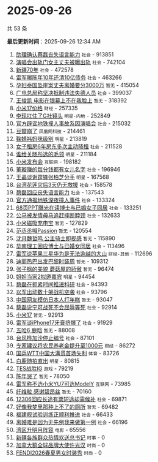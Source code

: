 # 2025-09-26

共 53 条


<!-- BEGIN -->

**最后更新时间**：2025-09-26 12:34 AM
1. [助理确认蔡磊丧失语言能力](https://m.weibo.cn/search?containerid=100103type%3D1%26t%3D10%26q%3D%23%E5%8A%A9%E7%90%86%E7%A1%AE%E8%AE%A4%E8%94%A1%E7%A3%8A%E4%B8%A7%E5%A4%B1%E8%AF%AD%E8%A8%80%E8%83%BD%E5%8A%9B%23&stream_entry_id=31&isnewpage=1&extparam=seat%3D1%26flag%3D2%26lcate%3D5001%26q%3D%2523%25E5%258A%25A9%25E7%2590%2586%25E7%25A1%25AE%25E8%25AE%25A4%25E8%2594%25A1%25E7%25A3%258A%25E4%25B8%25A7%25E5%25A4%25B1%25E8%25AF%25AD%25E8%25A8%2580%25E8%2583%25BD%25E5%258A%259B%2523%26filter_type%3Drealtimehot%26dgr%3D0%26c_type%3D31%26cate%3D5001%26realpos%3D1%26pos%3D0%26band_rank%3D1%26stream_entry_id%3D31%26display_time%3D1758818073%26pre_seqid%3D17588180737850236007636) `社会` - 913851
2. [演唱会出轨门女主丈夫被曝出轨](https://m.weibo.cn/search?containerid=100103type%3D1%26t%3D10%26q%3D%23%E6%BC%94%E5%94%B1%E4%BC%9A%E5%87%BA%E8%BD%A8%E9%97%A8%E5%A5%B3%E4%B8%BB%E4%B8%88%E5%A4%AB%E8%A2%AB%E6%9B%9D%E5%87%BA%E8%BD%A8%23&stream_entry_id=31&isnewpage=1&extparam=seat%3D1%26flag%3D2%26lcate%3D5001%26q%3D%2523%25E6%25BC%2594%25E5%2594%25B1%25E4%25BC%259A%25E5%2587%25BA%25E8%25BD%25A8%25E9%2597%25A8%25E5%25A5%25B3%25E4%25B8%25BB%25E4%25B8%2588%25E5%25A4%25AB%25E8%25A2%25AB%25E6%259B%259D%25E5%2587%25BA%25E8%25BD%25A8%2523%26filter_type%3Drealtimehot%26dgr%3D0%26c_type%3D31%26cate%3D5001%26realpos%3D2%26pos%3D1%26band_rank%3D2%26stream_entry_id%3D31%26display_time%3D1758818073%26pre_seqid%3D17588180737850236007636) `社会` - 742104
3. [新疆70年](https://m.weibo.cn/search?containerid=100103type%3D1%26t%3D10%26q%3D%23%E6%96%B0%E7%96%8670%E5%B9%B4%23&stream_entry_id=31&isnewpage=1&extparam=seat%3D1%26flag%3D0%26lcate%3D5001%26q%3D%2523%25E6%2596%25B0%25E7%2596%258670%25E5%25B9%25B4%2523%26filter_type%3Drealtimehot%26dgr%3D0%26c_type%3D31%26cate%3D5001%26realpos%3D3%26pos%3D2%26band_rank%3D3%26stream_entry_id%3D31%26display_time%3D1758818073%26pre_seqid%3D17588180737850236007636) `社会` - 472578
4. [雷军曝陈年10年还清10亿债务](https://m.weibo.cn/search?containerid=100103type%3D1%26t%3D10%26q%3D%23%E9%9B%B7%E5%86%9B%E6%9B%9D%E9%99%88%E5%B9%B410%E5%B9%B4%E8%BF%98%E6%B8%8510%E4%BA%BF%E5%80%BA%E5%8A%A1%23&stream_entry_id=31&isnewpage=1&extparam=seat%3D1%26flag%3D2%26lcate%3D5001%26q%3D%2523%25E9%259B%25B7%25E5%2586%259B%25E6%259B%259D%25E9%2599%2588%25E5%25B9%25B410%25E5%25B9%25B4%25E8%25BF%2598%25E6%25B8%258510%25E4%25BA%25BF%25E5%2580%25BA%25E5%258A%25A1%2523%26filter_type%3Drealtimehot%26dgr%3D0%26c_type%3D31%26cate%3D5001%26realpos%3D4%26pos%3D4%26band_rank%3D4%26stream_entry_id%3D31%26display_time%3D1758818073%26pre_seqid%3D17588180737850236007636) `社会` - 463266
5. [孕妇泰国坠崖案丈夫离婚要分3000万](https://m.weibo.cn/search?containerid=100103type%3D1%26t%3D10%26q%3D%E5%AD%95%E5%A6%87%E6%B3%B0%E5%9B%BD%E5%9D%A0%E5%B4%96%E6%A1%88%E4%B8%88%E5%A4%AB%E7%A6%BB%E5%A9%9A%E8%A6%81%E5%88%863000%E4%B8%87&stream_entry_id=31&isnewpage=1&extparam=seat%3D1%26flag%3D0%26lcate%3D5001%26q%3D%25E5%25AD%2595%25E5%25A6%2587%25E6%25B3%25B0%25E5%259B%25BD%25E5%259D%25A0%25E5%25B4%2596%25E6%25A1%2588%25E4%25B8%2588%25E5%25A4%25AB%25E7%25A6%25BB%25E5%25A9%259A%25E8%25A6%2581%25E5%2588%25863000%25E4%25B8%2587%26filter_type%3Drealtimehot%26dgr%3D0%26c_type%3D31%26cate%3D5001%26realpos%3D5%26pos%3D5%26band_rank%3D5%26stream_entry_id%3D31%26display_time%3D1758818073%26pre_seqid%3D17588180737850236007636) `暂无` - 415054
6. [广电总局称坚决抵制违法失德人员](https://m.weibo.cn/search?containerid=100103type%3D1%26t%3D10%26q%3D%23%E5%B9%BF%E7%94%B5%E6%80%BB%E5%B1%80%E7%A7%B0%E5%9D%9A%E5%86%B3%E6%8A%B5%E5%88%B6%E8%BF%9D%E6%B3%95%E5%A4%B1%E5%BE%B7%E4%BA%BA%E5%91%98%23&stream_entry_id=31&isnewpage=1&extparam=seat%3D1%26flag%3D0%26lcate%3D5001%26q%3D%2523%25E5%25B9%25BF%25E7%2594%25B5%25E6%2580%25BB%25E5%25B1%2580%25E7%25A7%25B0%25E5%259D%259A%25E5%2586%25B3%25E6%258A%25B5%25E5%2588%25B6%25E8%25BF%259D%25E6%25B3%2595%25E5%25A4%25B1%25E5%25BE%25B7%25E4%25BA%25BA%25E5%2591%2598%2523%26filter_type%3Drealtimehot%26dgr%3D0%26c_type%3D31%26cate%3D5001%26realpos%3D6%26pos%3D6%26band_rank%3D6%26stream_entry_id%3D31%26display_time%3D1758818073%26pre_seqid%3D17588180737850236007636) `社会` - 399037
7. [王俊凯 电影在银幕上不在我脸上](https://m.weibo.cn/search?containerid=100103type%3D1%26t%3D10%26q%3D%E7%8E%8B%E4%BF%8A%E5%87%AF+%E7%94%B5%E5%BD%B1%E5%9C%A8%E9%93%B6%E5%B9%95%E4%B8%8A%E4%B8%8D%E5%9C%A8%E6%88%91%E8%84%B8%E4%B8%8A&stream_entry_id=31&isnewpage=1&extparam=seat%3D1%26flag%3D16%26lcate%3D5001%26q%3D%25E7%258E%258B%25E4%25BF%258A%25E5%2587%25AF%2520%25E7%2594%25B5%25E5%25BD%25B1%25E5%259C%25A8%25E9%2593%25B6%25E5%25B9%2595%25E4%25B8%258A%25E4%25B8%258D%25E5%259C%25A8%25E6%2588%2591%25E8%2584%25B8%25E4%25B8%258A%26filter_type%3Drealtimehot%26dgr%3D0%26c_type%3D31%26cate%3D5001%26realpos%3D7%26pos%3D8%26band_rank%3D7%26stream_entry_id%3D31%26display_time%3D1758818073%26pre_seqid%3D17588180737850236007636) `暂无` - 318392
8. [小米17价格](https://m.weibo.cn/search?containerid=100103type%3D1%26t%3D10%26q%3D%E5%B0%8F%E7%B1%B317%E4%BB%B7%E6%A0%BC&stream_entry_id=31&isnewpage=1&extparam=seat%3D1%26flag%3D0%26lcate%3D5001%26q%3D%25E5%25B0%258F%25E7%25B1%25B317%25E4%25BB%25B7%25E6%25A0%25BC%26filter_type%3Drealtimehot%26dgr%3D0%26c_type%3D31%26cate%3D5001%26realpos%3D8%26pos%3D9%26band_rank%3D8%26stream_entry_id%3D31%26display_time%3D1758818073%26pre_seqid%3D17588180737850236007636) `财经` - 257335
9. [李现扛住了G社镜头](https://m.weibo.cn/search?containerid=100103type%3D1%26t%3D10%26q%3D%23%E6%9D%8E%E7%8E%B0%E6%89%9B%E4%BD%8F%E4%BA%86G%E7%A4%BE%E9%95%9C%E5%A4%B4%23&stream_entry_id=31&isnewpage=1&extparam=seat%3D1%26flag%3D1%26lcate%3D5001%26q%3D%2523%25E6%259D%258E%25E7%258E%25B0%25E6%2589%259B%25E4%25BD%258F%25E4%25BA%2586G%25E7%25A4%25BE%25E9%2595%259C%25E5%25A4%25B4%2523%26filter_type%3Drealtimehot%26dgr%3D0%26c_type%3D31%26cate%3D5001%26realpos%3D9%26pos%3D10%26band_rank%3D9%26stream_entry_id%3D31%26display_time%3D1758818073%26pre_seqid%3D17588180737850236007636) `明星-内地` - 252849
10. [官方辟谣地铁撞人事故系因演唱会](https://m.weibo.cn/search?containerid=100103type%3D1%26t%3D10%26q%3D%23%E5%AE%98%E6%96%B9%E8%BE%9F%E8%B0%A3%E5%9C%B0%E9%93%81%E6%92%9E%E4%BA%BA%E4%BA%8B%E6%95%85%E7%B3%BB%E5%9B%A0%E6%BC%94%E5%94%B1%E4%BC%9A%23&stream_entry_id=31&isnewpage=1&extparam=seat%3D1%26flag%3D1%26lcate%3D5001%26q%3D%2523%25E5%25AE%2598%25E6%2596%25B9%25E8%25BE%259F%25E8%25B0%25A3%25E5%259C%25B0%25E9%2593%2581%25E6%2592%259E%25E4%25BA%25BA%25E4%25BA%258B%25E6%2595%2585%25E7%25B3%25BB%25E5%259B%25A0%25E6%25BC%2594%25E5%2594%25B1%25E4%25BC%259A%2523%26filter_type%3Drealtimehot%26dgr%3D0%26c_type%3D31%26cate%3D5001%26realpos%3D10%26pos%3D11%26band_rank%3D10%26stream_entry_id%3D31%26display_time%3D1758818073%26pre_seqid%3D17588180737850236007636) `社会` - 215032
11. [豆瓣崩了](https://m.weibo.cn/search?containerid=100103type%3D1%26t%3D10%26q%3D%E8%B1%86%E7%93%A3%E5%B4%A9%E4%BA%86&stream_entry_id=31&isnewpage=1&extparam=seat%3D1%26flag%3D1%26lcate%3D5001%26q%3D%25E8%25B1%2586%25E7%2593%25A3%25E5%25B4%25A9%25E4%25BA%2586%26filter_type%3Drealtimehot%26dgr%3D0%26c_type%3D31%26cate%3D5001%26realpos%3D11%26pos%3D12%26band_rank%3D11%26stream_entry_id%3D31%26display_time%3D1758818073%26pre_seqid%3D17588180737850236007636) `凤凰网科技` - 214461
12. [鞠婧祎妈咪级别](https://m.weibo.cn/search?containerid=100103type%3D1%26t%3D10%26q%3D%E9%9E%A0%E5%A9%A7%E7%A5%8E%E5%A6%88%E5%92%AA%E7%BA%A7%E5%88%AB&stream_entry_id=31&isnewpage=1&extparam=seat%3D1%26flag%3D1%26lcate%3D5001%26q%3D%25E9%259E%25A0%25E5%25A9%25A7%25E7%25A5%258E%25E5%25A6%2588%25E5%2592%25AA%25E7%25BA%25A7%25E5%2588%25AB%26filter_type%3Drealtimehot%26dgr%3D0%26c_type%3D31%26cate%3D5001%26realpos%3D12%26pos%3D13%26band_rank%3D12%26stream_entry_id%3D31%26display_time%3D1758818073%26pre_seqid%3D17588180737850236007636) `明星` - 213819
13. [女子租房6年房东多次主动降租](https://m.weibo.cn/search?containerid=100103type%3D1%26t%3D10%26q%3D%23%E5%A5%B3%E5%AD%90%E7%A7%9F%E6%88%BF6%E5%B9%B4%E6%88%BF%E4%B8%9C%E5%A4%9A%E6%AC%A1%E4%B8%BB%E5%8A%A8%E9%99%8D%E7%A7%9F%23&stream_entry_id=31&isnewpage=1&extparam=seat%3D1%26flag%3D0%26lcate%3D5001%26q%3D%2523%25E5%25A5%25B3%25E5%25AD%2590%25E7%25A7%259F%25E6%2588%25BF6%25E5%25B9%25B4%25E6%2588%25BF%25E4%25B8%259C%25E5%25A4%259A%25E6%25AC%25A1%25E4%25B8%25BB%25E5%258A%25A8%25E9%2599%258D%25E7%25A7%259F%2523%26filter_type%3Drealtimehot%26dgr%3D0%26c_type%3D31%26cate%3D5001%26realpos%3D13%26pos%3D14%26band_rank%3D13%26stream_entry_id%3D31%26display_time%3D1758818073%26pre_seqid%3D17588180737850236007636) `社会` - 211528
14. [谁给关晓彤选的毛领](https://m.weibo.cn/search?containerid=100103type%3D1%26t%3D10%26q%3D%23%E8%B0%81%E7%BB%99%E5%85%B3%E6%99%93%E5%BD%A4%E9%80%89%E7%9A%84%E6%AF%9B%E9%A2%86%23&stream_entry_id=31&isnewpage=1&extparam=seat%3D1%26flag%3D0%26lcate%3D5001%26q%3D%2523%25E8%25B0%2581%25E7%25BB%2599%25E5%2585%25B3%25E6%2599%2593%25E5%25BD%25A4%25E9%2580%2589%25E7%259A%2584%25E6%25AF%259B%25E9%25A2%2586%2523%26filter_type%3Drealtimehot%26dgr%3D0%26c_type%3D31%26cate%3D5001%26realpos%3D14%26pos%3D15%26band_rank%3D14%26stream_entry_id%3D31%26display_time%3D1758818073%26pre_seqid%3D17588180737850236007636) `明星` - 211184
15. [小米发布会](https://m.weibo.cn/search?containerid=100103type%3D1%26t%3D10%26q%3D%E5%B0%8F%E7%B1%B3%E5%8F%91%E5%B8%83%E4%BC%9A&stream_entry_id=31&isnewpage=1&extparam=seat%3D1%26flag%3D0%26lcate%3D5001%26q%3D%25E5%25B0%258F%25E7%25B1%25B3%25E5%258F%2591%25E5%25B8%2583%25E4%25BC%259A%26filter_type%3Drealtimehot%26dgr%3D0%26c_type%3D31%26cate%3D5001%26realpos%3D15%26pos%3D16%26band_rank%3D15%26stream_entry_id%3D31%26display_time%3D1758818073%26pre_seqid%3D17588180737850236007636) `互联网` - 198182
16. [董璇赚的每分钱都有女儿名字](https://m.weibo.cn/search?containerid=100103type%3D1%26t%3D10%26q%3D%23%E8%91%A3%E7%92%87%E8%B5%9A%E7%9A%84%E6%AF%8F%E5%88%86%E9%92%B1%E9%83%BD%E6%9C%89%E5%A5%B3%E5%84%BF%E5%90%8D%E5%AD%97%23&stream_entry_id=31&isnewpage=1&extparam=seat%3D1%26flag%3D0%26lcate%3D5001%26q%3D%2523%25E8%2591%25A3%25E7%2592%2587%25E8%25B5%259A%25E7%259A%2584%25E6%25AF%258F%25E5%2588%2586%25E9%2592%25B1%25E9%2583%25BD%25E6%259C%2589%25E5%25A5%25B3%25E5%2584%25BF%25E5%2590%258D%25E5%25AD%2597%2523%26filter_type%3Drealtimehot%26dgr%3D0%26c_type%3D31%26cate%3D5001%26realpos%3D16%26pos%3D17%26band_rank%3D16%26stream_entry_id%3D31%26display_time%3D1758818073%26pre_seqid%3D17588180737850236007636) `社会` - 196946
17. [王晶谈谢霆锋张柏芝分手](https://m.weibo.cn/search?containerid=100103type%3D1%26t%3D10%26q%3D%23%E7%8E%8B%E6%99%B6%E8%B0%88%E8%B0%A2%E9%9C%86%E9%94%8B%E5%BC%A0%E6%9F%8F%E8%8A%9D%E5%88%86%E6%89%8B%23&stream_entry_id=31&isnewpage=1&extparam=seat%3D1%26flag%3D0%26lcate%3D5001%26q%3D%2523%25E7%258E%258B%25E6%2599%25B6%25E8%25B0%2588%25E8%25B0%25A2%25E9%259C%2586%25E9%2594%258B%25E5%25BC%25A0%25E6%259F%258F%25E8%258A%259D%25E5%2588%2586%25E6%2589%258B%2523%26filter_type%3Drealtimehot%26dgr%3D0%26c_type%3D31%26cate%3D5001%26realpos%3D17%26pos%3D18%26band_rank%3D17%26stream_entry_id%3D31%26display_time%3D1758818073%26pre_seqid%3D17588180737850236007636) `明星` - 167568
18. [台湾花莲灾后3天仍无救援](https://m.weibo.cn/search?containerid=100103type%3D1%26t%3D10%26q%3D%23%E5%8F%B0%E6%B9%BE%E8%8A%B1%E8%8E%B2%E7%81%BE%E5%90%8E3%E5%A4%A9%E4%BB%8D%E6%97%A0%E6%95%91%E6%8F%B4%23&stream_entry_id=31&isnewpage=1&extparam=seat%3D1%26flag%3D0%26lcate%3D5001%26q%3D%2523%25E5%258F%25B0%25E6%25B9%25BE%25E8%258A%25B1%25E8%258E%25B2%25E7%2581%25BE%25E5%2590%258E3%25E5%25A4%25A9%25E4%25BB%258D%25E6%2597%25A0%25E6%2595%2591%25E6%258F%25B4%2523%26filter_type%3Drealtimehot%26dgr%3D0%26c_type%3D31%26cate%3D5001%26realpos%3D18%26pos%3D19%26band_rank%3D18%26stream_entry_id%3D31%26display_time%3D1758818073%26pre_seqid%3D17588180737850236007636) `社会` - 158578
19. [蔡磊回应丧失语言能力](https://m.weibo.cn/search?containerid=100103type%3D1%26t%3D10%26q%3D%23%E8%94%A1%E7%A3%8A%E5%9B%9E%E5%BA%94%E4%B8%A7%E5%A4%B1%E8%AF%AD%E8%A8%80%E8%83%BD%E5%8A%9B%23&stream_entry_id=31&isnewpage=1&extparam=seat%3D1%26flag%3D1%26lcate%3D5001%26q%3D%2523%25E8%2594%25A1%25E7%25A3%258A%25E5%259B%259E%25E5%25BA%2594%25E4%25B8%25A7%25E5%25A4%25B1%25E8%25AF%25AD%25E8%25A8%2580%25E8%2583%25BD%25E5%258A%259B%2523%26filter_type%3Drealtimehot%26dgr%3D0%26c_type%3D31%26cate%3D5001%26realpos%3D19%26pos%3D20%26band_rank%3D19%26stream_entry_id%3D31%26display_time%3D1758818073%26pre_seqid%3D17588180737850236007636) `社会` - 137543
20. [官方通报地铁深夜撞人事件](https://m.weibo.cn/search?containerid=100103type%3D1%26t%3D10%26q%3D%23%E5%AE%98%E6%96%B9%E9%80%9A%E6%8A%A5%E5%9C%B0%E9%93%81%E6%B7%B1%E5%A4%9C%E6%92%9E%E4%BA%BA%E4%BA%8B%E4%BB%B6%23&stream_entry_id=31&isnewpage=1&extparam=seat%3D1%26flag%3D0%26lcate%3D5001%26q%3D%2523%25E5%25AE%2598%25E6%2596%25B9%25E9%2580%259A%25E6%258A%25A5%25E5%259C%25B0%25E9%2593%2581%25E6%25B7%25B1%25E5%25A4%259C%25E6%2592%259E%25E4%25BA%25BA%25E4%25BA%258B%25E4%25BB%25B6%2523%26filter_type%3Drealtimehot%26dgr%3D0%26c_type%3D31%26cate%3D5001%26realpos%3D20%26pos%3D21%26band_rank%3D20%26stream_entry_id%3D31%26display_time%3D1758818073%26pre_seqid%3D17588180737850236007636) `社会` - 133324
21. [68页PPT曝光在读博士与已婚女子同居](https://m.weibo.cn/search?containerid=100103type%3D1%26t%3D10%26q%3D%2368%E9%A1%B5PPT%E6%9B%9D%E5%85%89%E5%9C%A8%E8%AF%BB%E5%8D%9A%E5%A3%AB%E4%B8%8E%E5%B7%B2%E5%A9%9A%E5%A5%B3%E5%AD%90%E5%90%8C%E5%B1%85%23&stream_entry_id=31&isnewpage=1&extparam=seat%3D1%26flag%3D0%26lcate%3D5001%26q%3D%252368%25E9%25A1%25B5PPT%25E6%259B%259D%25E5%2585%2589%25E5%259C%25A8%25E8%25AF%25BB%25E5%258D%259A%25E5%25A3%25AB%25E4%25B8%258E%25E5%25B7%25B2%25E5%25A9%259A%25E5%25A5%25B3%25E5%25AD%2590%25E5%2590%258C%25E5%25B1%2585%2523%26filter_type%3Drealtimehot%26dgr%3D0%26c_type%3D31%26cate%3D5001%26realpos%3D21%26pos%3D22%26band_rank%3D21%26stream_entry_id%3D31%26display_time%3D1758818073%26pre_seqid%3D17588180737850236007636) `社会` - 133251
22. [公马被发情母马追赶摔断脖颈](https://m.weibo.cn/search?containerid=100103type%3D1%26t%3D10%26q%3D%23%E5%85%AC%E9%A9%AC%E8%A2%AB%E5%8F%91%E6%83%85%E6%AF%8D%E9%A9%AC%E8%BF%BD%E8%B5%B6%E6%91%94%E6%96%AD%E8%84%96%E9%A2%88%23&stream_entry_id=31&isnewpage=1&extparam=seat%3D1%26flag%3D0%26lcate%3D5001%26q%3D%2523%25E5%2585%25AC%25E9%25A9%25AC%25E8%25A2%25AB%25E5%258F%2591%25E6%2583%2585%25E6%25AF%258D%25E9%25A9%25AC%25E8%25BF%25BD%25E8%25B5%25B6%25E6%2591%2594%25E6%2596%25AD%25E8%2584%2596%25E9%25A2%2588%2523%26filter_type%3Drealtimehot%26dgr%3D0%26c_type%3D31%26cate%3D5001%26realpos%3D22%26pos%3D23%26band_rank%3D22%26stream_entry_id%3D31%26display_time%3D1758818073%26pre_seqid%3D17588180737850236007636) `社会` - 132633
23. [小米磁吸充电宝](https://m.weibo.cn/search?containerid=100103type%3D1%26t%3D10%26q%3D%E5%B0%8F%E7%B1%B3%E7%A3%81%E5%90%B8%E5%85%85%E7%94%B5%E5%AE%9D&stream_entry_id=31&isnewpage=1&extparam=seat%3D1%26flag%3D0%26lcate%3D5001%26q%3D%25E5%25B0%258F%25E7%25B1%25B3%25E7%25A3%2581%25E5%2590%25B8%25E5%2585%2585%25E7%2594%25B5%25E5%25AE%259D%26filter_type%3Drealtimehot%26dgr%3D0%26c_type%3D31%26cate%3D5001%26realpos%3D23%26pos%3D24%26band_rank%3D23%26stream_entry_id%3D31%26display_time%3D1758818073%26pre_seqid%3D17588180737850236007636) `暂无` - 127829
24. [范丞丞喊Passion](https://m.weibo.cn/search?containerid=100103type%3D1%26t%3D10%26q%3D%E8%8C%83%E4%B8%9E%E4%B8%9E%E5%96%8APassion&stream_entry_id=31&isnewpage=1&extparam=seat%3D1%26flag%3D1%26lcate%3D5001%26q%3D%25E8%258C%2583%25E4%25B8%259E%25E4%25B8%259E%25E5%2596%258APassion%26filter_type%3Drealtimehot%26dgr%3D0%26c_type%3D31%26cate%3D5001%26realpos%3D24%26pos%3D25%26band_rank%3D24%26stream_entry_id%3D31%26display_time%3D1758818073%26pre_seqid%3D17588180737850236007636) `暂无` - 120554
25. [沈月魏哲鸣 公主骑士即视感](https://m.weibo.cn/search?containerid=100103type%3D1%26t%3D10%26q%3D%E6%B2%88%E6%9C%88%E9%AD%8F%E5%93%B2%E9%B8%A3+%E5%85%AC%E4%B8%BB%E9%AA%91%E5%A3%AB%E5%8D%B3%E8%A7%86%E6%84%9F&stream_entry_id=31&isnewpage=1&extparam=seat%3D1%26flag%3D1%26lcate%3D5001%26q%3D%25E6%25B2%2588%25E6%259C%2588%25E9%25AD%258F%25E5%2593%25B2%25E9%25B8%25A3%2520%25E5%2585%25AC%25E4%25B8%25BB%25E9%25AA%2591%25E5%25A3%25AB%25E5%258D%25B3%25E8%25A7%2586%25E6%2584%259F%26filter_type%3Drealtimehot%26dgr%3D0%26c_type%3D31%26cate%3D5001%26realpos%3D25%26pos%3D26%26band_rank%3D25%26stream_entry_id%3D31%26display_time%3D1758818073%26pre_seqid%3D17588180737850236007636) `暂无` - 115890
26. [华南理工回应博士与已婚女同居](https://m.weibo.cn/search?containerid=100103type%3D1%26t%3D10%26q%3D%23%E5%8D%8E%E5%8D%97%E7%90%86%E5%B7%A5%E5%9B%9E%E5%BA%94%E5%8D%9A%E5%A3%AB%E4%B8%8E%E5%B7%B2%E5%A9%9A%E5%A5%B3%E5%90%8C%E5%B1%85%23&stream_entry_id=31&isnewpage=1&extparam=seat%3D1%26flag%3D0%26lcate%3D5001%26q%3D%2523%25E5%258D%258E%25E5%258D%2597%25E7%2590%2586%25E5%25B7%25A5%25E5%259B%259E%25E5%25BA%2594%25E5%258D%259A%25E5%25A3%25AB%25E4%25B8%258E%25E5%25B7%25B2%25E5%25A9%259A%25E5%25A5%25B3%25E5%2590%258C%25E5%25B1%2585%2523%26filter_type%3Drealtimehot%26dgr%3D0%26c_type%3D31%26cate%3D5001%26realpos%3D26%26pos%3D27%26band_rank%3D26%26stream_entry_id%3D31%26display_time%3D1758818073%26pre_seqid%3D17588180737850236007636) `社会` - 113496
27. [雷军说苹果三星华为是无法逾越的大山](https://m.weibo.cn/search?containerid=100103type%3D1%26t%3D10%26q%3D%23%E9%9B%B7%E5%86%9B%E8%AF%B4%E8%8B%B9%E6%9E%9C%E4%B8%89%E6%98%9F%E5%8D%8E%E4%B8%BA%E6%98%AF%E6%97%A0%E6%B3%95%E9%80%BE%E8%B6%8A%E7%9A%84%E5%A4%A7%E5%B1%B1%23&stream_entry_id=31&isnewpage=1&extparam=seat%3D1%26flag%3D1%26lcate%3D5001%26q%3D%2523%25E9%259B%25B7%25E5%2586%259B%25E8%25AF%25B4%25E8%258B%25B9%25E6%259E%259C%25E4%25B8%2589%25E6%2598%259F%25E5%258D%258E%25E4%25B8%25BA%25E6%2598%25AF%25E6%2597%25A0%25E6%25B3%2595%25E9%2580%25BE%25E8%25B6%258A%25E7%259A%2584%25E5%25A4%25A7%25E5%25B1%25B1%2523%26filter_type%3Drealtimehot%26dgr%3D0%26c_type%3D31%26cate%3D5001%26realpos%3D27%26pos%3D28%26band_rank%3D27%26stream_entry_id%3D31%26display_time%3D1758818073%26pre_seqid%3D17588180737850236007636) `财经-其他` - 112696
28. [迪丽热巴出发巴黎时装周](https://m.weibo.cn/search?containerid=100103type%3D1%26t%3D10%26q%3D%23%E8%BF%AA%E4%B8%BD%E7%83%AD%E5%B7%B4%E5%87%BA%E5%8F%91%E5%B7%B4%E9%BB%8E%E6%97%B6%E8%A3%85%E5%91%A8%23&stream_entry_id=31&isnewpage=1&extparam=seat%3D1%26flag%3D0%26lcate%3D5001%26q%3D%2523%25E8%25BF%25AA%25E4%25B8%25BD%25E7%2583%25AD%25E5%25B7%25B4%25E5%2587%25BA%25E5%258F%2591%25E5%25B7%25B4%25E9%25BB%258E%25E6%2597%25B6%25E8%25A3%2585%25E5%2591%25A8%2523%26filter_type%3Drealtimehot%26dgr%3D0%26c_type%3D31%26cate%3D5001%26realpos%3D28%26pos%3D29%26band_rank%3D28%26stream_entry_id%3D31%26display_time%3D1758818073%26pre_seqid%3D17588180737850236007636) `暂无` - 109312
29. [张子枫的美貌 蘑菇屋的骄傲](https://m.weibo.cn/search?containerid=100103type%3D1%26t%3D10%26q%3D%E5%BC%A0%E5%AD%90%E6%9E%AB%E7%9A%84%E7%BE%8E%E8%B2%8C+%E8%98%91%E8%8F%87%E5%B1%8B%E7%9A%84%E9%AA%84%E5%82%B2&stream_entry_id=31&isnewpage=1&extparam=seat%3D1%26flag%3D1%26lcate%3D5001%26q%3D%25E5%25BC%25A0%25E5%25AD%2590%25E6%259E%25AB%25E7%259A%2584%25E7%25BE%258E%25E8%25B2%258C%2520%25E8%2598%2591%25E8%258F%2587%25E5%25B1%258B%25E7%259A%2584%25E9%25AA%2584%25E5%2582%25B2%26filter_type%3Drealtimehot%26dgr%3D0%26c_type%3D31%26cate%3D5001%26realpos%3D29%26pos%3D30%26band_rank%3D29%26stream_entry_id%3D31%26display_time%3D1758818073%26pre_seqid%3D17588180737850236007636) `暂无` - 96474
30. [姐姐当家2拟邀嘉宾](https://m.weibo.cn/search?containerid=100103type%3D1%26t%3D10%26q%3D%23%E5%A7%90%E5%A7%90%E5%BD%93%E5%AE%B62%E6%8B%9F%E9%82%80%E5%98%89%E5%AE%BE%23&stream_entry_id=31&isnewpage=1&extparam=seat%3D1%26flag%3D1%26lcate%3D5001%26q%3D%2523%25E5%25A7%2590%25E5%25A7%2590%25E5%25BD%2593%25E5%25AE%25B62%25E6%258B%259F%25E9%2582%2580%25E5%2598%2589%25E5%25AE%25BE%2523%26filter_type%3Drealtimehot%26dgr%3D0%26c_type%3D31%26cate%3D5001%26realpos%3D30%26pos%3D31%26band_rank%3D30%26stream_entry_id%3D31%26display_time%3D1758818073%26pre_seqid%3D17588180737850236007636) `明星` - 94454
31. [蔡磊在抓紧时间推进科研](https://m.weibo.cn/search?containerid=100103type%3D1%26t%3D10%26q%3D%23%E8%94%A1%E7%A3%8A%E5%9C%A8%E6%8A%93%E7%B4%A7%E6%97%B6%E9%97%B4%E6%8E%A8%E8%BF%9B%E7%A7%91%E7%A0%94%23&stream_entry_id=31&isnewpage=1&extparam=seat%3D1%26flag%3D1%26lcate%3D5001%26q%3D%2523%25E8%2594%25A1%25E7%25A3%258A%25E5%259C%25A8%25E6%258A%2593%25E7%25B4%25A7%25E6%2597%25B6%25E9%2597%25B4%25E6%258E%25A8%25E8%25BF%259B%25E7%25A7%2591%25E7%25A0%2594%2523%26filter_type%3Drealtimehot%26dgr%3D0%26c_type%3D31%26cate%3D5001%26realpos%3D31%26pos%3D32%26band_rank%3D31%26stream_entry_id%3D31%26display_time%3D1758818073%26pre_seqid%3D17588180737850236007636) `社会` - 94393
32. [以军出动数十架战机空袭](https://m.weibo.cn/search?containerid=100103type%3D1%26t%3D10%26q%3D%23%E4%BB%A5%E5%86%9B%E5%87%BA%E5%8A%A8%E6%95%B0%E5%8D%81%E6%9E%B6%E6%88%98%E6%9C%BA%E7%A9%BA%E8%A2%AD%23&stream_entry_id=31&isnewpage=1&extparam=seat%3D1%26flag%3D1%26lcate%3D5001%26q%3D%2523%25E4%25BB%25A5%25E5%2586%259B%25E5%2587%25BA%25E5%258A%25A8%25E6%2595%25B0%25E5%258D%2581%25E6%259E%25B6%25E6%2588%2598%25E6%259C%25BA%25E7%25A9%25BA%25E8%25A2%25AD%2523%26filter_type%3Drealtimehot%26dgr%3D0%26c_type%3D31%26cate%3D5001%26realpos%3D32%26pos%3D33%26band_rank%3D32%26stream_entry_id%3D31%26display_time%3D1758818073%26pre_seqid%3D17588180737850236007636) `社会` - 93796
33. [中国网友模仿日本人打年糕](https://m.weibo.cn/search?containerid=100103type%3D1%26t%3D10%26q%3D%E4%B8%AD%E5%9B%BD%E7%BD%91%E5%8F%8B%E6%A8%A1%E4%BB%BF%E6%97%A5%E6%9C%AC%E4%BA%BA%E6%89%93%E5%B9%B4%E7%B3%95&stream_entry_id=31&isnewpage=1&extparam=seat%3D1%26flag%3D1%26lcate%3D5001%26q%3D%25E4%25B8%25AD%25E5%259B%25BD%25E7%25BD%2591%25E5%258F%258B%25E6%25A8%25A1%25E4%25BB%25BF%25E6%2597%25A5%25E6%259C%25AC%25E4%25BA%25BA%25E6%2589%2593%25E5%25B9%25B4%25E7%25B3%2595%26filter_type%3Drealtimehot%26dgr%3D0%26c_type%3D31%26cate%3D5001%26realpos%3D33%26pos%3D34%26band_rank%3D33%26stream_entry_id%3D31%26display_time%3D1758818073%26pre_seqid%3D17588180737850236007636) `暂无` - 93047
34. [蔡磊说宁可战死不会屈辱等死](https://m.weibo.cn/search?containerid=100103type%3D1%26t%3D10%26q%3D%E8%94%A1%E7%A3%8A%E8%AF%B4%E5%AE%81%E5%8F%AF%E6%88%98%E6%AD%BB%E4%B8%8D%E4%BC%9A%E5%B1%88%E8%BE%B1%E7%AD%89%E6%AD%BB&stream_entry_id=31&isnewpage=1&extparam=seat%3D1%26flag%3D1%26lcate%3D5001%26q%3D%25E8%2594%25A1%25E7%25A3%258A%25E8%25AF%25B4%25E5%25AE%2581%25E5%258F%25AF%25E6%2588%2598%25E6%25AD%25BB%25E4%25B8%258D%25E4%25BC%259A%25E5%25B1%2588%25E8%25BE%25B1%25E7%25AD%2589%25E6%25AD%25BB%26filter_type%3Drealtimehot%26dgr%3D0%26c_type%3D31%26cate%3D5001%26realpos%3D34%26pos%3D35%26band_rank%3D34%26stream_entry_id%3D31%26display_time%3D1758818073%26pre_seqid%3D17588180737850236007636) `社会` - 92914
35. [小米17](https://m.weibo.cn/search?containerid=100103type%3D1%26t%3D10%26q%3D%E5%B0%8F%E7%B1%B317&stream_entry_id=31&isnewpage=1&extparam=seat%3D1%26flag%3D0%26lcate%3D5001%26q%3D%25E5%25B0%258F%25E7%25B1%25B317%26filter_type%3Drealtimehot%26dgr%3D0%26c_type%3D31%26cate%3D5001%26realpos%3D35%26pos%3D36%26band_rank%3D35%26stream_entry_id%3D31%26display_time%3D1758818073%26pre_seqid%3D17588180737850236007636) `暂无` - 92913
36. [雷军谈iPhone17牙膏挤爆了](https://m.weibo.cn/search?containerid=100103type%3D1%26t%3D10%26q%3D%23%E9%9B%B7%E5%86%9B%E8%B0%88iPhone17%E7%89%99%E8%86%8F%E6%8C%A4%E7%88%86%E4%BA%86%23&stream_entry_id=31&isnewpage=1&extparam=seat%3D1%26flag%3D0%26lcate%3D5001%26q%3D%2523%25E9%259B%25B7%25E5%2586%259B%25E8%25B0%2588iPhone17%25E7%2589%2599%25E8%2586%258F%25E6%258C%25A4%25E7%2588%2586%25E4%25BA%2586%2523%26filter_type%3Drealtimehot%26dgr%3D0%26c_type%3D31%26cate%3D5001%26realpos%3D36%26pos%3D37%26band_rank%3D36%26stream_entry_id%3D31%26display_time%3D1758818073%26pre_seqid%3D17588180737850236007636) `社会` - 91929
37. [五哈6 鹿晗](https://m.weibo.cn/search?containerid=100103type%3D1%26t%3D10%26q%3D%E4%BA%94%E5%93%886+%E9%B9%BF%E6%99%97&stream_entry_id=31&isnewpage=1&extparam=seat%3D1%26flag%3D0%26lcate%3D5001%26q%3D%25E4%25BA%2594%25E5%2593%25886%2520%25E9%25B9%25BF%25E6%2599%2597%26filter_type%3Drealtimehot%26dgr%3D0%26c_type%3D31%26cate%3D5001%26realpos%3D37%26pos%3D38%26band_rank%3D37%26stream_entry_id%3D31%26display_time%3D1758818073%26pre_seqid%3D17588180737850236007636) `暂无` - 88008
38. [台风桦加沙停止编号](https://m.weibo.cn/search?containerid=100103type%3D1%26t%3D10%26q%3D%23%E5%8F%B0%E9%A3%8E%E6%A1%A6%E5%8A%A0%E6%B2%99%E5%81%9C%E6%AD%A2%E7%BC%96%E5%8F%B7%23&stream_entry_id=31&isnewpage=1&extparam=seat%3D1%26flag%3D0%26lcate%3D5001%26q%3D%2523%25E5%258F%25B0%25E9%25A3%258E%25E6%25A1%25A6%25E5%258A%25A0%25E6%25B2%2599%25E5%2581%259C%25E6%25AD%25A2%25E7%25BC%2596%25E5%258F%25B7%2523%26filter_type%3Drealtimehot%26dgr%3D0%26c_type%3D31%26cate%3D5001%26realpos%3D38%26pos%3D39%26band_rank%3D38%26stream_entry_id%3D31%26display_time%3D1758818073%26pre_seqid%3D17588180737850236007636) `社会` - 87101
39. [专家建议将农民养老金提升至1000元](https://m.weibo.cn/search?containerid=100103type%3D1%26t%3D10%26q%3D%23%E4%B8%93%E5%AE%B6%E5%BB%BA%E8%AE%AE%E5%B0%86%E5%86%9C%E6%B0%91%E5%85%BB%E8%80%81%E9%87%91%E6%8F%90%E5%8D%87%E8%87%B31000%E5%85%83%23&stream_entry_id=31&isnewpage=1&extparam=seat%3D1%26flag%3D0%26lcate%3D5001%26q%3D%2523%25E4%25B8%2593%25E5%25AE%25B6%25E5%25BB%25BA%25E8%25AE%25AE%25E5%25B0%2586%25E5%2586%259C%25E6%25B0%2591%25E5%2585%25BB%25E8%2580%2581%25E9%2587%2591%25E6%258F%2590%25E5%258D%2587%25E8%2587%25B31000%25E5%2585%2583%2523%26filter_type%3Drealtimehot%26dgr%3D0%26c_type%3D31%26cate%3D5001%26realpos%3D39%26pos%3D40%26band_rank%3D39%26stream_entry_id%3D31%26display_time%3D1758818073%26pre_seqid%3D17588180737850236007636) `财经` - 86272
40. [国乒WTT中国大满贯首场失利](https://m.weibo.cn/search?containerid=100103type%3D1%26t%3D10%26q%3D%23%E5%9B%BD%E4%B9%92WTT%E4%B8%AD%E5%9B%BD%E5%A4%A7%E6%BB%A1%E8%B4%AF%E9%A6%96%E5%9C%BA%E5%A4%B1%E5%88%A9%23&stream_entry_id=31&isnewpage=1&extparam=seat%3D1%26flag%3D1%26lcate%3D5001%26q%3D%2523%25E5%259B%25BD%25E4%25B9%2592WTT%25E4%25B8%25AD%25E5%259B%25BD%25E5%25A4%25A7%25E6%25BB%25A1%25E8%25B4%25AF%25E9%25A6%2596%25E5%259C%25BA%25E5%25A4%25B1%25E5%2588%25A9%2523%26filter_type%3Drealtimehot%26dgr%3D0%26c_type%3D31%26cate%3D5001%26realpos%3D40%26pos%3D41%26band_rank%3D40%26stream_entry_id%3D31%26display_time%3D1758818073%26pre_seqid%3D17588180737850236007636) `体育` - 83726
41. [白鹿随拍直出](https://m.weibo.cn/search?containerid=100103type%3D1%26t%3D10%26q%3D%E7%99%BD%E9%B9%BF%E9%9A%8F%E6%8B%8D%E7%9B%B4%E5%87%BA&stream_entry_id=31&isnewpage=1&extparam=seat%3D1%26flag%3D0%26lcate%3D5001%26q%3D%25E7%2599%25BD%25E9%25B9%25BF%25E9%259A%258F%25E6%258B%258D%25E7%259B%25B4%25E5%2587%25BA%26filter_type%3Drealtimehot%26dgr%3D0%26c_type%3D31%26cate%3D5001%26realpos%3D41%26pos%3D42%26band_rank%3D41%26stream_entry_id%3D31%26display_time%3D1758818073%26pre_seqid%3D17588180737850236007636) `明星` - 80815
42. [TES战胜IG](https://m.weibo.cn/search?containerid=100103type%3D1%26t%3D10%26q%3DTES%E6%88%98%E8%83%9CIG&stream_entry_id=31&isnewpage=1&extparam=seat%3D1%26flag%3D0%26lcate%3D5001%26q%3DTES%25E6%2588%2598%25E8%2583%259CIG%26filter_type%3Drealtimehot%26dgr%3D0%26c_type%3D31%26cate%3D5001%26realpos%3D42%26pos%3D43%26band_rank%3D42%26stream_entry_id%3D31%26display_time%3D1758818073%26pre_seqid%3D17588180737850236007636) `游戏` - 79219
43. [陈年哭了](https://m.weibo.cn/search?containerid=100103type%3D1%26t%3D10%26q%3D%E9%99%88%E5%B9%B4%E5%93%AD%E4%BA%86&stream_entry_id=31&isnewpage=1&extparam=seat%3D1%26flag%3D0%26lcate%3D5001%26q%3D%25E9%2599%2588%25E5%25B9%25B4%25E5%2593%25AD%25E4%25BA%2586%26filter_type%3Drealtimehot%26dgr%3D0%26c_type%3D31%26cate%3D5001%26realpos%3D43%26pos%3D44%26band_rank%3D43%26stream_entry_id%3D31%26display_time%3D1758818073%26pre_seqid%3D17588180737850236007636) `暂无` - 78050
44. [雷军称不选小米YU7可选ModelY](https://m.weibo.cn/search?containerid=100103type%3D1%26t%3D10%26q%3D%23%E9%9B%B7%E5%86%9B%E7%A7%B0%E4%B8%8D%E9%80%89%E5%B0%8F%E7%B1%B3YU7%E5%8F%AF%E9%80%89ModelY%23&stream_entry_id=31&isnewpage=1&extparam=seat%3D1%26flag%3D1%26lcate%3D5001%26q%3D%2523%25E9%259B%25B7%25E5%2586%259B%25E7%25A7%25B0%25E4%25B8%258D%25E9%2580%2589%25E5%25B0%258F%25E7%25B1%25B3YU7%25E5%258F%25AF%25E9%2580%2589ModelY%2523%26filter_type%3Drealtimehot%26dgr%3D0%26c_type%3D31%26cate%3D5001%26realpos%3D44%26pos%3D45%26band_rank%3D44%26stream_entry_id%3D31%26display_time%3D1758818073%26pre_seqid%3D17588180737850236007636) `互联网` - 73985
45. [纤维粒 感谢碧昂丝](https://m.weibo.cn/search?containerid=100103type%3D1%26t%3D10%26q%3D%E7%BA%A4%E7%BB%B4%E7%B2%92+%E6%84%9F%E8%B0%A2%E7%A2%A7%E6%98%82%E4%B8%9D&stream_entry_id=31&isnewpage=1&extparam=seat%3D1%26flag%3D0%26lcate%3D5001%26q%3D%25E7%25BA%25A4%25E7%25BB%25B4%25E7%25B2%2592%2520%25E6%2584%259F%25E8%25B0%25A2%25E7%25A2%25A7%25E6%2598%2582%25E4%25B8%259D%26filter_type%3Drealtimehot%26dgr%3D0%26c_type%3D31%26cate%3D5001%26realpos%3D45%26pos%3D46%26band_rank%3D45%26stream_entry_id%3D31%26display_time%3D1758818073%26pre_seqid%3D17588180737850236007636) `暂无` - 70160
46. [12306回应长途有票短途却需候补](https://m.weibo.cn/search?containerid=100103type%3D1%26t%3D10%26q%3D%2312306%E5%9B%9E%E5%BA%94%E9%95%BF%E9%80%94%E6%9C%89%E7%A5%A8%E7%9F%AD%E9%80%94%E5%8D%B4%E9%9C%80%E5%80%99%E8%A1%A5%23&stream_entry_id=31&isnewpage=1&extparam=seat%3D1%26flag%3D1%26lcate%3D5001%26q%3D%252312306%25E5%259B%259E%25E5%25BA%2594%25E9%2595%25BF%25E9%2580%2594%25E6%259C%2589%25E7%25A5%25A8%25E7%259F%25AD%25E9%2580%2594%25E5%258D%25B4%25E9%259C%2580%25E5%2580%2599%25E8%25A1%25A5%2523%26filter_type%3Drealtimehot%26dgr%3D0%26c_type%3D31%26cate%3D5001%26realpos%3D46%26pos%3D47%26band_rank%3D46%26stream_entry_id%3D31%26display_time%3D1758818073%26pre_seqid%3D17588180737850236007636) `社会` - 69871
47. [好像我梦里那种上不了的厕所](https://m.weibo.cn/search?containerid=100103type%3D1%26t%3D10%26q%3D%E5%A5%BD%E5%83%8F%E6%88%91%E6%A2%A6%E9%87%8C%E9%82%A3%E7%A7%8D%E4%B8%8A%E4%B8%8D%E4%BA%86%E7%9A%84%E5%8E%95%E6%89%80&stream_entry_id=31&isnewpage=1&extparam=seat%3D1%26flag%3D1%26lcate%3D5001%26q%3D%25E5%25A5%25BD%25E5%2583%258F%25E6%2588%2591%25E6%25A2%25A6%25E9%2587%258C%25E9%2582%25A3%25E7%25A7%258D%25E4%25B8%258A%25E4%25B8%258D%25E4%25BA%2586%25E7%259A%2584%25E5%258E%2595%25E6%2589%2580%26filter_type%3Drealtimehot%26dgr%3D0%26c_type%3D31%26cate%3D5001%26realpos%3D47%26pos%3D48%26band_rank%3D47%26stream_entry_id%3D31%26display_time%3D1758818073%26pre_seqid%3D17588180737850236007636) `暂无` - 69482
48. [福建舰试验训练正顺利推进](https://m.weibo.cn/search?containerid=100103type%3D1%26t%3D10%26q%3D%23%E7%A6%8F%E5%BB%BA%E8%88%B0%E8%AF%95%E9%AA%8C%E8%AE%AD%E7%BB%83%E6%AD%A3%E9%A1%BA%E5%88%A9%E6%8E%A8%E8%BF%9B%23&stream_entry_id=31&isnewpage=1&extparam=seat%3D1%26flag%3D0%26lcate%3D5001%26q%3D%2523%25E7%25A6%258F%25E5%25BB%25BA%25E8%2588%25B0%25E8%25AF%2595%25E9%25AA%258C%25E8%25AE%25AD%25E7%25BB%2583%25E6%25AD%25A3%25E9%25A1%25BA%25E5%2588%25A9%25E6%258E%25A8%25E8%25BF%259B%2523%26filter_type%3Drealtimehot%26dgr%3D0%26c_type%3D31%26cate%3D5001%26realpos%3D48%26pos%3D49%26band_rank%3D48%26stream_entry_id%3D31%26display_time%3D1758818073%26pre_seqid%3D17588180737850236007636) `社会` - 66433
49. [离婚难是因为无先例我来做第一例](https://m.weibo.cn/search?containerid=100103type%3D1%26t%3D10%26q%3D%23%E7%A6%BB%E5%A9%9A%E9%9A%BE%E6%98%AF%E5%9B%A0%E4%B8%BA%E6%97%A0%E5%85%88%E4%BE%8B%E6%88%91%E6%9D%A5%E5%81%9A%E7%AC%AC%E4%B8%80%E4%BE%8B%23&stream_entry_id=31&isnewpage=1&extparam=seat%3D1%26flag%3D0%26lcate%3D5001%26q%3D%2523%25E7%25A6%25BB%25E5%25A9%259A%25E9%259A%25BE%25E6%2598%25AF%25E5%259B%25A0%25E4%25B8%25BA%25E6%2597%25A0%25E5%2585%2588%25E4%25BE%258B%25E6%2588%2591%25E6%259D%25A5%25E5%2581%259A%25E7%25AC%25AC%25E4%25B8%2580%25E4%25BE%258B%2523%26filter_type%3Drealtimehot%26dgr%3D0%26c_type%3D31%26cate%3D5001%26realpos%3D49%26pos%3D50%26band_rank%3D49%26stream_entry_id%3D31%26display_time%3D1758818073%26pre_seqid%3D17588180737850236007636) `社会` - 66196
50. [湾区升明月阵容](https://m.weibo.cn/search?containerid=100103type%3D1%26t%3D10%26q%3D%E6%B9%BE%E5%8C%BA%E5%8D%87%E6%98%8E%E6%9C%88%E9%98%B5%E5%AE%B9&stream_entry_id=31&isnewpage=1&extparam=seat%3D1%26flag%3D0%26lcate%3D5001%26q%3D%25E6%25B9%25BE%25E5%258C%25BA%25E5%258D%2587%25E6%2598%258E%25E6%259C%2588%25E9%2598%25B5%25E5%25AE%25B9%26filter_type%3Drealtimehot%26dgr%3D0%26c_type%3D31%26cate%3D5001%26realpos%3D50%26pos%3D51%26band_rank%3D50%26stream_entry_id%3D31%26display_time%3D1758818073%26pre_seqid%3D17588180737850236007636) `电影` - 65556
51. [新疆各族群众热情欢送总书记](https://m.weibo.cn/search?containerid=100103type%3D1%26t%3D10%26q%3D%23%E6%96%B0%E7%96%86%E5%90%84%E6%97%8F%E7%BE%A4%E4%BC%97%E7%83%AD%E6%83%85%E6%AC%A2%E9%80%81%E6%80%BB%E4%B9%A6%E8%AE%B0%23&stream_entry_id=51&isnewpage=1&extparam=seat%3D1%26stream_entry_id%3D51%26c_type%3D51%26dgr%3D0%26cate%3D10103%26pos%3D0%26q%3D%2523%25E6%2596%25B0%25E7%2596%2586%25E5%2590%2584%25E6%2597%258F%25E7%25BE%25A4%25E4%25BC%2597%25E7%2583%25AD%25E6%2583%2585%25E6%25AC%25A2%25E9%2580%2581%25E6%2580%25BB%25E4%25B9%25A6%25E8%25AE%25B0%2523%26filter_type%3Drealtimehot%26display_time%3D1758818073%26pre_seqid%3D17588180737850236007636) `时事` - 0
52. [加拿大鹅全球品牌大使许光汉](https://m.weibo.cn/search?containerid=100103type%3D1%26t%3D10%26q%3D%23%E5%8A%A0%E6%8B%BF%E5%A4%A7%E9%B9%85%E5%85%A8%E7%90%83%E5%93%81%E7%89%8C%E5%A4%A7%E4%BD%BF%E8%AE%B8%E5%85%89%E6%B1%89%23&stream_entry_id=31&isnewpage=1&extparam=seat%3D1%26stream_entry_id%3D31%26lcate%3D5001%26q%3D%2523%25E5%258A%25A0%25E6%258B%25BF%25E5%25A4%25A7%25E9%25B9%2585%25E5%2585%25A8%25E7%2590%2583%25E5%2593%2581%25E7%2589%258C%25E5%25A4%25A7%25E4%25BD%25BF%25E8%25AE%25B8%25E5%2585%2589%25E6%25B1%2589%2523%26filter_type%3Drealtimehot%26band_rank%3D4%26c_type%3D31%26topic_ad%3D1%26adid%3D303363%26cate%3D5001%26pos%3D3%26is_ad_pos%3D1%26dgr%3D0%26display_time%3D1758818073%26pre_seqid%3D17588180737850236007636) `时尚` - 0
53. [FENDI2026春夏男女时装秀](https://m.weibo.cn/search?containerid=100103type%3D1%26t%3D296%26q%3D%23%E6%B2%B7%E9%92%B8%E7%8E%A2%E7%A0%A5%23&hide_search_bar=1&replace_title=+) `时尚` - 0

<!-- END -->


